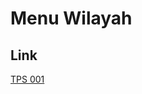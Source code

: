# Menu Wilayah

## Link

[TPS 001](https://github.com/gigit-pemilu/pemilu-2024-92-papua-barat/tree/main/pileg-dpr/hitung-suara/sub/92-papua-barat/sub/06-teluk-bintuni/sub/02-merdey/sub/2010-mogromus/sub/001-tps)

